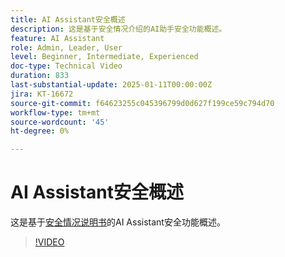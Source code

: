 ```yaml
---
title: AI Assistant安全概述
description: 这是基于安全情况介绍的AI助手安全功能概述。
feature: AI Assistant
role: Admin, Leader, User
level: Beginner, Intermediate, Experienced
doc-type: Technical Video
duration: 833
last-substantial-update: 2025-01-11T00:00:00Z
jira: KT-16672
source-git-commit: f64623255c045396799d0d627f199ce59c794d70
workflow-type: tm+mt
source-wordcount: '45'
ht-degree: 0%

---
```



# AI Assistant安全概述

这是基于<a href="https://www.adobe.com/content/dam/cc/en/trust-center/ungated/whitepapers/experience-cloud/adobe-ai-assistant-in-aep-security-fact-sheet.pdf">安全情况说明书</a>的AI Assistant安全功能概述。

>[!VIDEO](https://video.tv.adobe.com/v/3441066/?learn=on&enablevpops)
